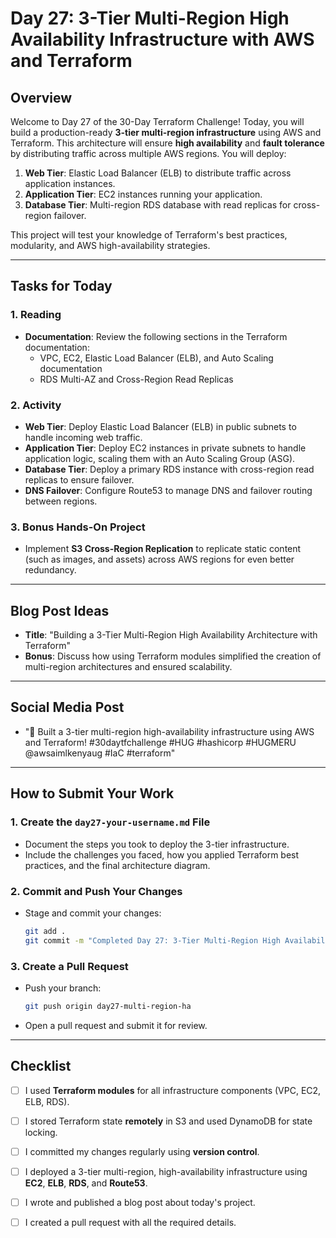 # Day 27: 3-Tier Multi-Region High Availability Infrastructure with AWS and Terraform

## Overview

Welcome to Day 27 of the 30-Day Terraform Challenge! Today, you will build a production-ready **3-tier multi-region infrastructure** using AWS and Terraform. This architecture will ensure **high availability** and **fault tolerance** by distributing traffic across multiple AWS regions. You will deploy:

1. **Web Tier**: Elastic Load Balancer (ELB) to distribute traffic across application instances.
2. **Application Tier**: EC2 instances running your application.
3. **Database Tier**: Multi-region RDS database with read replicas for cross-region failover.

This project will test your knowledge of Terraform's best practices, modularity, and AWS high-availability strategies.

---

## Tasks for Today

### 1. **Reading**
   - **Documentation**: Review the following sections in the Terraform documentation:
     - VPC, EC2, Elastic Load Balancer (ELB), and Auto Scaling documentation
     - RDS Multi-AZ and Cross-Region Read Replicas


### 2. **Activity**
   - **Web Tier**: Deploy Elastic Load Balancer (ELB) in public subnets to handle incoming web traffic.
   - **Application Tier**: Deploy EC2 instances in private subnets to handle application logic, scaling them with an Auto Scaling Group (ASG).
   - **Database Tier**: Deploy a primary RDS instance with cross-region read replicas to ensure failover.
   - **DNS Failover**: Configure Route53 to manage DNS and failover routing between regions.

### 3. **Bonus Hands-On Project**
   - Implement **S3 Cross-Region Replication** to replicate static content (such as images, and assets) across AWS regions for even better redundancy.

---

## Blog Post Ideas
- **Title**: "Building a 3-Tier Multi-Region High Availability Architecture with Terraform"
- **Bonus**: Discuss how using Terraform modules simplified the creation of multi-region architectures and ensured scalability.

---

## Social Media Post
- "🚀 Built a 3-tier multi-region high-availability infrastructure using AWS and Terraform! #30daytfchallenge #HUG #hashicorp #HUGMERU @awsaimlkenyaug #IaC #terraform"

---

## How to Submit Your Work

### 1. **Create the `day27-your-username.md` File**
   - Document the steps you took to deploy the 3-tier infrastructure.
   - Include the challenges you faced, how you applied Terraform best practices, and the final architecture diagram.

### 2. **Commit and Push Your Changes**
   - Stage and commit your changes:
     ```bash
     git add .
     git commit -m "Completed Day 27: 3-Tier Multi-Region High Availability Infrastructure"
     ```

### 3. **Create a Pull Request**
   - Push your branch:
     ```bash
     git push origin day27-multi-region-ha
     ```
   - Open a pull request and submit it for review.

---

## Checklist
- [ ] I used **Terraform modules** for all infrastructure components (VPC, EC2, ELB, RDS).
- [ ] I stored Terraform state **remotely** in S3 and used DynamoDB for state locking.
- [ ] I committed my changes regularly using **version control**.
- [ ] I deployed a 3-tier multi-region, high-availability infrastructure using **EC2**, **ELB**, **RDS**, and **Route53**.
- [ ] I wrote and published a blog post about today's project.
- [ ] I created a pull request with all the required details.





